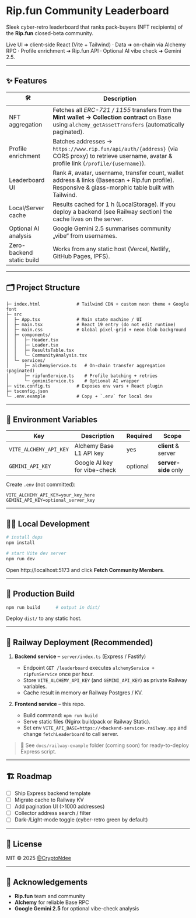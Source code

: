 # Rip.fun Community Leaderboard

Sleek cyber-retro leaderboard that ranks pack-buyers (NFT recipients) of the **Rip.fun** closed-beta community.

Live UI ➜ client-side React (Vite + Tailwind)  ·  Data ➜ on-chain via Alchemy RPC  ·  Profile enrichment ➜ Rip.fun API  ·  Optional AI vibe check ➜ Gemini 2.5.

---

## ✨ Features

| 🛠  | Description |
|-----|-------------|
| NFT aggregation | Fetches all *ERC-721 / 1155* transfers from the **Mint wallet → Collection contract** on Base using `alchemy_getAssetTransfers` (automatically paginated). |
| Profile enrichment | Batches addresses → `https://www.rip.fun/api/auth/{address}` (via CORS proxy) to retrieve username, avatar & profile link (`/profile/{username}`). |
| Leaderboard UI | Rank #, avatar, username, transfer count, wallet address & links (Basescan + Rip.fun profile). Responsive & glass-morphic table built with Tailwind. |
| Local/Server cache | Results cached for 1 h (LocalStorage). If you deploy a backend (see Railway section) the cache lives on the server. |
| Optional AI analysis | Google Gemini 2.5 summarises community „vibe“ from usernames. |
| Zero-backend static build | Works from any static host (Vercel, Netlify, GitHub Pages, IPFS). |

---

## 🗂  Project Structure

```
├─ index.html              # Tailwind CDN + custom neon theme + Google font
├─ src
│  ├─ App.tsx              # Main state machine / UI
│  ├─ main.tsx             # React 19 entry (do not edit runtime)
│  ├─ main.css             # Global pixel-grid + neon blob background
│  ├─ components/
│  │   ├─ Header.tsx
│  │   ├─ Loader.tsx
│  │   ├─ ResultsTable.tsx
│  │   └─ CommunityAnalysis.tsx
│  └─ services/
│      ├─ alchemyService.ts   # On-chain transfer aggregation (paginated)
│      ├─ ripfunService.ts    # Profile batching + retries
│      └─ geminiService.ts    # Optional AI wrapper
├─ vite.config.ts          # Exposes env vars + React plugin
├─ tsconfig.json
└─ .env.example            # Copy ➜ `.env` for local dev
```

---

## 🔑 Environment Variables

| Key | Description | Required | Scope |
|-----|-------------|----------|-------|
| `VITE_ALCHEMY_API_KEY` | Alchemy Base L1 API key | yes | **client** & server |
| `GEMINI_API_KEY` | Google AI key for vibe-check | optional | **server-side** only |

Create `.env` (not committed):

```env
VITE_ALCHEMY_API_KEY=your_key_here
GEMINI_API_KEY=optional_server_key
```

---

## 🧑‍💻 Local Development

```bash
# install deps
npm install

# start Vite dev server
npm run dev
```

Open http://localhost:5173 and click **Fetch Community Members**.

---

## 🚀 Production Build

```bash
npm run build      # output in dist/
```
Deploy `dist/` to any static host.

---

## 🚂 Railway Deployment (Recommended)

1. **Backend service** – `server/index.ts` (Express / Fastify)
   * Endpoint `GET /leaderboard` executes `alchemyService + ripfunService` once per hour.
   * Store `VITE_ALCHEMY_API_KEY` (and `GEMINI_API_KEY`) as private Railway variables.
   * Cache result in memory **or** Railway Postgres / KV.

2. **Frontend service** – this repo.
   * Build command: `npm run build`
   * Serve static files (Nginx buildpack or Railway Static).
   * Set env `VITE_API_BASE=https://<backend-service>.railway.app` and change `fetchLeaderboard` to call server.

> 📎  See `docs/railway-example` folder (coming soon) for ready-to-deploy Express script.

---

## 🏗  Roadmap

- [ ] Ship Express backend template
- [ ] Migrate cache to Railway KV
- [ ] Add pagination UI (>1000 addresses)
- [ ] Collector address search / filter
- [ ] Dark-/Light-mode toggle (cyber-retro green by default)

---

## 📝 License

MIT © 2025 [@CryptoNdee](https://x.com/CryptoNdee)

---

## 🙏 Acknowledgements

* **Rip.fun** team and community
* **Alchemy** for reliable Base RPC
* **Google Gemini 2.5** for optional vibe-check analysis
